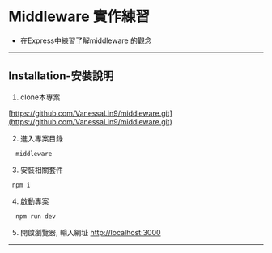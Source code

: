 # Middleware 實作練習
+ 在Express中練習了解middleware 的觀念

***
## Installation-安裝說明
1. clone本專案

  [https://github.com/VanessaLin9/middleware.git](https://github.com/VanessaLin9/middleware.git)

2. 進入專案目錄 
```
  middleware
```
3. 安裝相關套件
```
 npm i
```
4. 啟動專案
``` 
  npm run dev
```
5. 開啟瀏覽器, 輸入網址 
     [http://localhost:3000](http://localhost:3000)
***